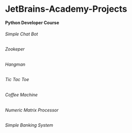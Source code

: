 # JetBrains-Academy-Projects
**Python Developer Course**

###### Simple Chat Bot
###### Zookeper
###### Hangman
###### Tic Tac Toe
###### Coffee Machine
###### Numeric Matrix Processor
###### Simple Banking System
